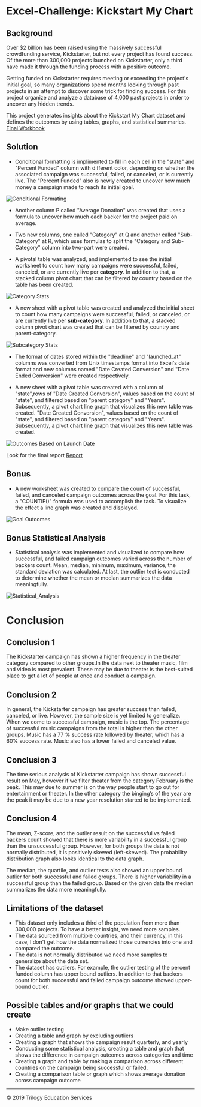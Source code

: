 # Excel-Challenge: Kickstart My Chart

## Background

Over $2 billion has been raised using the massively successful crowdfunding service, Kickstarter, but not every project has found success. Of the more than 300,000 projects launched on Kickstarter, only a third have made it through the funding process with a positive outcome.

Getting funded on Kickstarter requires meeting or exceeding the project's initial goal, so many organizations spend months looking through past projects in an attempt to discover some trick for finding success. For this project organize and analyze a database of 4,000 past projects in order to uncover any hidden trends.

This project generates insights about the Kickstart My Chart dataset and defines the outcomes by using tables, graphs, and statistical summaries.
[Final Workbook](./excel-challenge.xlsx)


## Solution 

* Conditional formatting is implimented to fill in each cell in the "state" and "Percent Funded" column with different color, depending on whether the associated campaign was successful, failed, or canceled, or is currently live. The "Percent Funded" also is newly created to uncover how much money a campaign made to reach its initial goal.

![Conditional Formating](images/Conditional_formating.png)

* Another column P called "Average Donation" was created that uses a formula to uncover how much each backer for the project paid on average.

* Two new columns, one called "Category" at Q and another called "Sub-Category" at R, which uses formulas to split the "Category and Sub-Category" column into two-part were created. 

*  A pivotal table was analyzed, and implemented to see the initial worksheet to count how many campaigns were successful, failed, canceled, or are currently live per **category**. In addition to that, a stacked column pivot chart that can be filtered by country based on the table has been created.

![Category Stats](images/Outcome_based_on_category.png)
* A new sheet with a pivot table was created and analyzed the initial sheet to count how many campaigns were successful, failed, or canceled, or are currently live per **sub-category**. In addition to that, a stacked column pivot chart was created that can be filtered by country and parent-category.

![Subcategory Stats](images/Outcome_based_on_sub_category.png)

* The format of dates stored within the "deadline" and "launched_at" columns was converted from Unix timestamps format into Excel's date format and new columns named "Date Created Conversion" and "Date Ended Conversion" were created respectively.

* A new sheet with a pivot table was created with a column of "state",rows of "Date Created Conversion", values based on the count of "state", and filtered based on "parent category" and "Years". Subsequently, a pivot chart line graph that visualizes this new table was created. "Date Created Conversion", values based on the count of "state", and filtered based on "parent category" and "Years". Subsequently, a pivot chart line graph that visualizes this new table was created.

![Outcomes Based on Launch Date](images/Outcome_based_on_date.png)

Look for the final report  [Report](./Report.doc)

## Bonus
* A new worksheet was created to compare the count of successful, failed, and canceled campaign outcomes across the goal. For this task, a "COUNTIF()" formula was used to accomplish the task. To visualize the effect a line graph was created and displayed. 

![Goal Outcomes](images/Bonus_Outcome_based_on_goal.png)

## Bonus Statistical Analysis

* Statistical analysis was implemented and visualized to compare how successful, and failed campaign outcomes varied across the number of backers count. Mean, median, minimum, maximum, variance, the standard deviation was calculated. At last, the outlier test is conducted to determine whether the mean or median summarizes the data meaningfully. 

![Statistical_Analysis](images/Bonus_statistical_analysis.png)

# Conclusion 

## Conclusion 1

The Kickstarter campaign has shown a higher frequency in the theater category compared to other groups.In the data next to theater music, film and video is most prevalent. These may be due to theater is the best-suited place to get a lot of people at once and conduct a campaign.

## Conclusion 2

In general, the Kickstarter campaign has greater success than failed, canceled, or live. However, the sample size is yet limited to generalize. When we come to successful campaign, music is the top. The percentage of successful music campaigns from the total is higher than the other groups. Music has a 77 % success rate followed by theater, which has a 60% success rate. Music also has a lower failed and canceled value.

## Conclusion 3 

The time serious analysis of Kickstarter campaign has shown successful result on May, however if we filter theater from the category February is the peak. This may due to summer is on the way people start to go out for entertainment or theater. In the other category the binging’s of the year are the peak it may be due to a new year resolution started to be implemented.

## Conclusion 4
The mean, Z-score, and the outlier result on the successful vs failed backers count showed that there is more variability in a successful group than the unsuccessful group. However, for both groups the data is not normally distributed, it is positively skewed (left-skewed). The probability distribution graph also looks identical to the data graph. 

The median, the quartile, and outlier tests also showed an upper bound outlier for both successful and failed groups. There is higher variability in a successful group than the failed group. Based on the given data the median summarizes the data more meaningfully. 


## Limitations of the dataset

* This dataset only includes a third of the population from more than 300,000 projects. To have a better insight, we need more samples.
* The data sourced from multiple countries, and their currency, in this case, I don't get how the data normalized those currencies into one and compared the outcome.
* The data is not normally distributed we need more samples to generalize about the data set.
* The dataset has outliers.  For example, the outlier testing of the percent funded column has upper bound outliers. In addition to that backers count for both successful and failed campaign outcome showed upper-bound outlier. 

## Possible tables and/or graphs that we could create
* Make outlier testing 
* Creating a table and graph by excluding outliers  
* Creating a graph that shows the campaign result quarterly, and yearly
* Conducting some statistical analysis, creating a table and graph that shows the difference in campaign outcomes across categories and time
* Creating a graph and table by making a comparison across different countries on the campaign being successful or failed.
* Creating a comparison table or graph which shows average donation across campaign outcome  


- - -
© 2019 Trilogy Education Services
